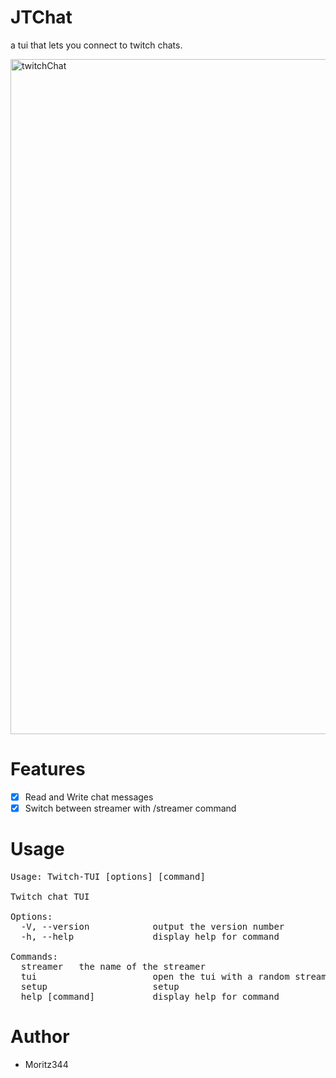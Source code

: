 # JTChat
a tui that lets you connect to twitch chats.

<img width="1918" height="1080" alt="twitchChat" src="https://github.com/user-attachments/assets/0ca6da2d-ae6f-4bf7-970e-1a951972bc40" />

# Features
- [x] Read and Write chat messages
- [x] Switch between streamer with /streamer command

# Usage
<pre>
Usage: Twitch-TUI [options] [command]

Twitch chat TUI

Options:
  -V, --version            output the version number
  -h, --help               display help for command

Commands:
  streamer <streamername>  the name of the streamer
  tui                      open the tui with a random streamer chat
  setup                    setup
  help [command]           display help for command
</pre>

# Author
- Moritz344


